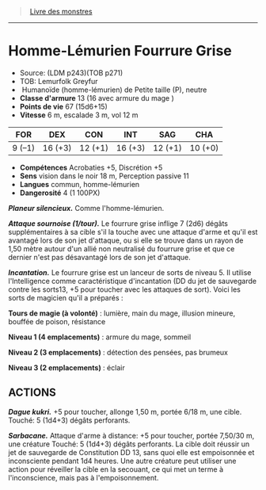 ﻿> [Livre des monstres](tome_of_beasts_old.md)

---

# Homme-Lémurien Fourrure Grise

- Source: (LDM p243)(TOB p271)
- TOB: Lemurfolk Greyfur
-  Humanoïde (homme-lémurien) de Petite taille (P), neutre
- **Classe d'armure** 13 (16 avec armure du mage )
- **Points de vie** 67 (15d6+15)
- **Vitesse** 6 m, escalade 3 m, vol 12 m

|FOR|DEX|CON|INT|SAG|CHA|
|---|---|---|---|---|---|
|9 (–1)|16 (+3)|12 (+1)|16 (+3)|12 (+1)|10 (+0)|

- **Compétences** Acrobaties +5, Discrétion +5
- **Sens** vision dans le noir 18 m, Perception passive 11
- **Langues** commun, homme-lémurien
- **Dangerosité** 4 (1 100PX)

**_Planeur silencieux._** Comme l'homme-lémurien.

**_Attaque sournoise (1/tour)._** Le fourrure grise inflige 7 (2d6) dégâts supplémentaires à sa cible s'il la touche avec une attaque d'arme et qu'il est avantagé lors de son jet d'attaque, ou si elle se trouve dans un rayon de 1,50 mètre autour d'un allié non neutralisé du fourrure grise et que ce dernier n'est pas désavantagé lors de son jet d'attaque.

**_Incantation._** Le fourrure grise est un lanceur de sorts de niveau 5. Il utilise l'Intelligence comme caractéristique d'incantation (DD du jet de sauvegarde contre les sorts13, +5 pour toucher avec les attaques de sort). Voici les sorts de magicien qu'il a préparés :

**Tours de magie (à volonté)** : lumière, main du mage, illusion mineure, bouffée de poison, résistance

**Niveau 1 (4 emplacements)** : armure du mage, sommeil

**Niveau 2 (3 emplacements)** : détection des pensées, pas brumeux

**Niveau 3 (2 emplacements)** : éclair

## ACTIONS

**_Dague kukri._** +5 pour toucher, allonge 1,50 m, portée 6/18 m, une cible. Touché: 5 (1d4+3) dégâts perforants.

**_Sarbacane._** Attaque d'arme à distance: +5 pour toucher, portée 7,50/30 m, une créature Touché: 5 (1d4+3) dégâts perforants. La cible doit réussir un jet de sauvegarde de Constitution DD 13, sans quoi elle est empoisonnée et inconsciente pendant 1d4 heures. Une autre créature peut utiliser une action pour réveiller la cible en la secouant, ce qui met un terme à l'inconscience, mais pas à l'empoisonnement.

